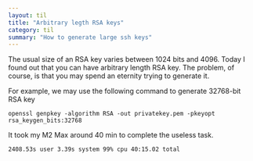 ```yaml
---
layout: til
title: "Arbitrary legth RSA keys"
category: til
summary: "How to generate large ssh keys"
---
```


The usual size of an RSA key varies between 1024 bits and 4096.
Today I found out that you can have arbitrary length RSA key.
The problem, of course, is that you may spend an eternity 
trying to generate it.

For example, we may use the following command to generate 32768-bit 
RSA key
```
openssl genpkey -algorithm RSA -out privatekey.pem -pkeyopt rsa_keygen_bits:32768
```
It took my M2 Max around 40 min to complete the useless task.
```
2408.53s user 3.39s system 99% cpu 40:15.02 total
```

